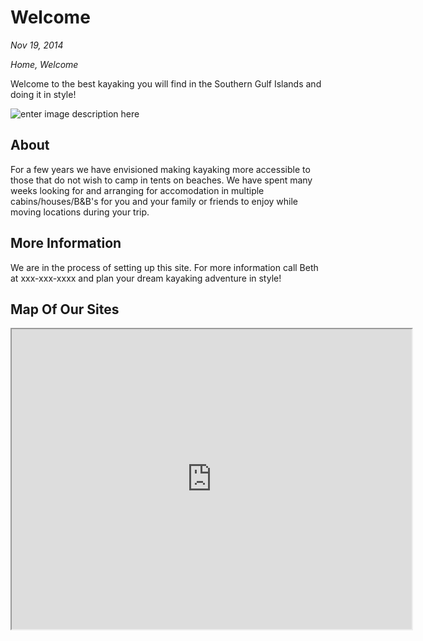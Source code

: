 # Welcome

*Nov 19, 2014*

*Home, Welcome*

Welcome to the best kayaking you will find in the Southern Gulf Islands and doing it in style!

![enter image description here](/img/12.jpg)

## About

For a few years we have envisioned making kayaking more accessible to those that do not wish to camp
in tents on beaches. We have spent many weeks looking for and arranging for accomodation in multiple
cabins/houses/B&B's for you and your family or friends to enjoy while moving locations during your trip.

## More Information

We are in the process of setting up this site. For more information call Beth at xxx-xxx-xxxx and plan your dream kayaking adventure in style!

## Map Of Our Sites

<iframe src="https://www.google.com/maps/d/embed?mid=1cRm9rBLq9bzLeRG05hVeY_ndT23i-mi9" width="640" height="480"></iframe>
<!--stackedit_data:
eyJoaXN0b3J5IjpbMTQ2OTg3Njg2NiwxNDczNDA4MjI4LC0xND
c0MjQzNTEyLDEzOTI1NjA2NjcsLTIwNzQ1OTU2NTgsMTg1MTE4
OTcwLC0xMzk3NDkzMjQxXX0=
-->

